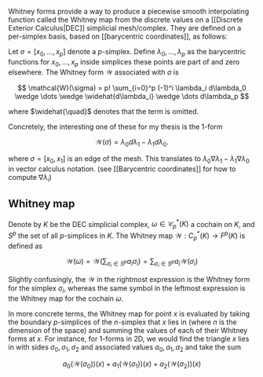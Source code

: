 Whitney forms provide a way to produce a piecewise smooth interpolating
function called the Whitney map from the discrete values on a [[Discrete Exterior Calculus|DEC]]
simplicial mesh/complex. They are defined on a per-simplex basis,
based on [[barycentric coordinates]], as follows:

Let $\sigma = [x_0, \dots, x_p]$ denote a $p$-simplex. Define $\lambda_0, \dots, \lambda_p$
as the barycentric functions for $x_0, \dots, x_p$ inside simplices these points
are part of and zero elsewhere.
The Whitney form $\mathcal{W}$ associated with $\sigma$ is

$$
\mathcal{W}(\sigma) = p! \sum_{i=0}^p (-1)^i
\lambda_i d\lambda_0 \wedge \dots \wedge \widehat{d\lambda_i}
\wedge \dots d\lambda_p
$$

where $\widehat{\quad}$ denotes that the term is omitted.

Concretely, the interesting one of these for my thesis is the 1-form

$$
\mathcal{W}(\sigma) = \lambda_0 d\lambda_1 - \lambda_1 d\lambda_0.
$$

where $\sigma = [x_0, x_1]$ is an edge of the mesh. This translates to
$\lambda_0 \nabla \lambda_1 - \lambda_1 \nabla \lambda_0$
in vector calculus notation. (see [[Barycentric coordinates]] for
how to compute $\nabla \lambda_i$)

## Whitney map

Denote by $K$ be the DEC simplicial complex, $\omega \in \mathcal{C}_p^*(K)$ a cochain on $K$,
and $S^p$ the set of all $p$-simplices in $K$. The Whitney map
$\mathcal{W} : C_p^*(K) \rightarrow F^p(K)$ is defined as

$$
\mathcal{W}(\omega)
= \mathcal{W}(\sum_{\sigma_i \in S^p} a_i \sigma_i)
= \sum_{\sigma_i \in S^p} a_i \mathcal{W}(\sigma_i)
$$

Slightly confusingly, the $\mathcal{W}$ in the rightmost expression is the Whitney
form for the simplex $\sigma_i$, whereas the same symbol in the leftmost expression
is the Whitney map for the cochain $\omega$.

In more concrete terms, the Whitney map for point $x$ is
evaluated by taking the boundary $p$-simplices of the $n$-simplex
that $x$ lies in (where $n$ is the dimension of the space) and
summing the values of each of their Whitney forms at $x$.
For instance, for 1-forms in 2D, we would find the triangle $x$ lies in
with sides $\sigma_0, \sigma_1, \sigma_2$ and associated values $a_0, a_1, a_2$ and take the sum

$$
a_0 (\mathcal{W}(\sigma_0))(x) + a_1 (\mathcal{W}(\sigma_1))(x) + a_2 (\mathcal{W}(\sigma_2))(x)
$$
